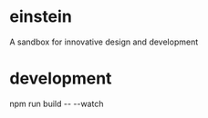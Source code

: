 # einstein
A sandbox for innovative design and development

# development

npm run build -- --watch
